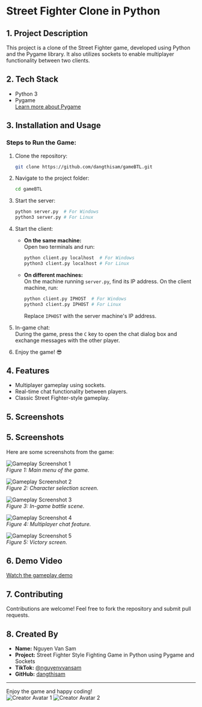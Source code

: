 # Street Fighter Clone in Python

## 1. Project Description

This project is a clone of the Street Fighter game, developed using Python and the Pygame library. It also utilizes sockets to enable multiplayer functionality between two clients.

## 2. Tech Stack

- Python 3
- Pygame  
    [Learn more about Pygame](https://www.pygame.org/news)

## 3. Installation and Usage

### Steps to Run the Game:

1. Clone the repository:
     ```bash
     git clone https://github.com/dangthisam/gameBTL.git
     ```

2. Navigate to the project folder:
     ```bash
     cd gameBTL
     ```

3. Start the server:
     ```bash
     python server.py  # For Windows
     python3 server.py # For Linux
     ```

4. Start the client:
     - **On the same machine:**  
         Open two terminals and run:
         ```bash
         python client.py localhost  # For Windows
         python3 client.py localhost # For Linux
         ```
     - **On different machines:**  
         On the machine running `server.py`, find its IP address. On the client machine, run:
         ```bash
         python client.py IPHOST  # For Windows
         python3 client.py IPHOST # For Linux
         ```
         Replace `IPHOST` with the server machine's IP address.

5. In-game chat:  
     During the game, press the `C` key to open the chat dialog box and exchange messages with the other player.

6. Enjoy the game! 😎

## 4. Features

- Multiplayer gameplay using sockets.
- Real-time chat functionality between players.
- Classic Street Fighter-style gameplay.

## 5. Screenshots


## 5. Screenshots

Here are some screenshots from the game:

![Gameplay Screenshot 1](image-2.png)  
*Figure 1: Main menu of the game.*

![Gameplay Screenshot 2](image-3.png)  
*Figure 2: Character selection screen.*

![Gameplay Screenshot 3](image-4.png)  
*Figure 3: In-game battle scene.*

![Gameplay Screenshot 4](image-5.png)  
*Figure 4: Multiplayer chat feature.*

![Gameplay Screenshot 5](image-6.png)  
*Figure 5: Victory screen.*

## 6. Demo Video

[Watch the gameplay demo](https://user-images.githubusercontent.com/15172744/190894691-c52ac22d-b76c-4890-9057-98eed66683a9.mp4)

## 7. Contributing

Contributions are welcome! Feel free to fork the repository and submit pull requests.

## 8. Created By

- **Name:** Nguyen Van Sam  
- **Project:** Street Fighter Style Fighting Game in Python using Pygame and Sockets  
- **TikTok:** [@nguyenvvansam](https://www.tiktok.com/@nguyenvvansam)  
- **GitHub:** [dangthisam](https://github.com/dangthisam)

---
Enjoy the game and happy coding!  
![Creator Avatar 1](./img/em15.png) ![Creator Avatar 2](./img/anh2.png)

